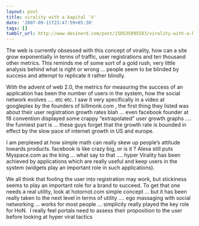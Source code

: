 ```yaml
---
layout: post
title: virality with a kapital 'V'
date: '2007-09-11T23:47:59+05:30'
tags: []
tumblr_url: http://www.desinerd.com/post/150535095583/virality-with-a-kapital-v
---
```

The web is currently obsessed with this concept of virality, how can a site grow exponentially in terms of traffic, user registrations and ten thousand other metrics. This reminds me of some sort of a gold rush, very little analysis behind what is right or wrong … people seem to be blinded by success and attempt to replicate it rather blindly.

With the advent of web 2.0, the metrics for measuring the success of an application has been the number of users in the system, how the social network evolves …. etc etc. I saw it very specifically in a video at googleplex by the founders of billmonk.com , the first thing they listed was about their user registration growth rates blah … even facebook founder at f8 convention displayed some crappy “extrapolated” user growth graphs …. the funniest part is … these guys forget that the growth rate is bounded in effect by the slow pace of internet growth in US and europe.

I am perplexed at how simple math can really skew up people’s attitude towards products. facebook is like crazy big, or is it ? Alexa still puts Myspace.com as the king … what say to that …. hyper Virality has been achieved by applications which are really useful and keep users in the system (widgets play an important role in such applications).

We all think that fooling the user into registration may work, but stickiness seems to play an important role for a brand to succeed. To get that one needs a real utility, look at hotornot.com simple concept … but it has been really taken to the next level in terms of utility …. ego massaging with social networking … works for most people … simplicity really played the key role for HoN.  I really feel portals need to assess their proposition to the user before looking at hyper viral tactics
